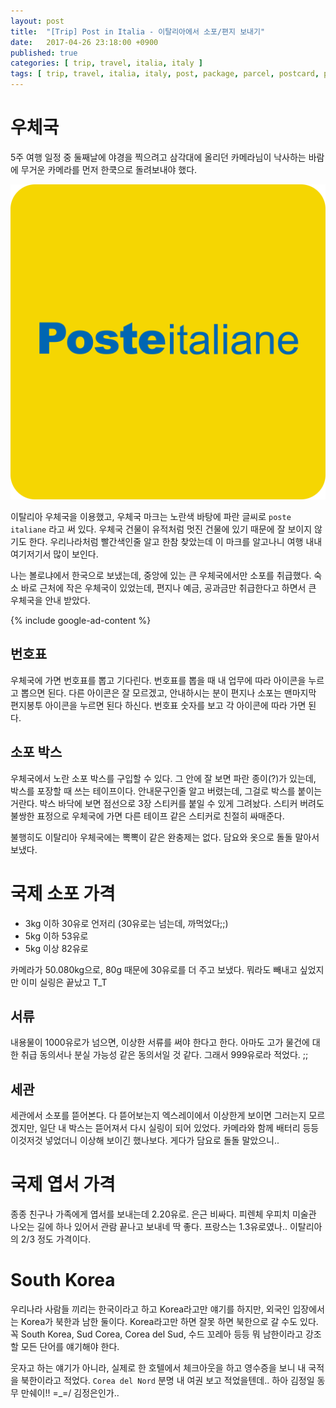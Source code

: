 ```yaml
---
layout: post
title:  "[Trip] Post in Italia - 이탈리아에서 소포/편지 보내기"
date:   2017-04-26 23:18:00 +0900
published: true
categories: [ trip, travel, italia, italy ]
tags: [ trip, travel, italia, italy, post, package, parcel, postcard, poste italiane ]
---
```


# 우체국

5주 여행 일정 중 둘째날에 야경을 찍으려고 삼각대에 올리던 카메라님이 낙사하는 바람에 무거운 카메라를 먼저 한쿡으로 돌려보내야 했다.

![Poste italiane](/assets/logo/poste-italiane.svg)

이탈리아 우체국을 이용했고, 우체국 마크는 노란색 바탕에 파란 글씨로 `poste italiane` 라고 써 있다. 우체국 건물이 유적처럼 멋진 건물에 있기 때문에 잘 보이지 않기도 한다. 우리나라처럼 빨간색인줄 알고 한참 찾았는데 이 마크를 알고나니 여행 내내 여기저기서 많이 보인다.

나는 볼로냐에서 한국으로 보냈는데, 중앙에 있는 큰 우체국에서만 소포를 취급했다. 숙소 바로 근처에 작은 우체국이 있었는데, 편지나 예금, 공과금만 취급한다고 하면서 큰 우체국을 안내 받았다.

{% include google-ad-content %}

## 번호표

우체국에 가면 번호표를 뽑고 기다린다. 번호표를 뽑을 때 내 업무에 따라 아이콘을 누르고 뽑으면 된다. 다른 아이콘은 잘 모르겠고, 안내하시는 분이 편지나 소포는 맨마지막 편지봉투 아이콘을 누르면 된다 하신다. 번호표 숫자를 보고 각 아이콘에 따라 가면 된다.

## 소포 박스

우체국에서 노란 소포 박스를 구입할 수 있다. 그 안에 잘 보면 파란 종이(?)가 있는데, 박스를 포장할 때 쓰는 테이프이다. 안내문구인줄 알고 버렸는데, 그걸로 박스를 붙이는거란다. 박스 바닥에 보면 점선으로 3장 스티커를 붙일 수 있게 그려놨다. 스티커 버려도 불쌍한 표정으로 우체국에 가면 다른 테이프 같은 스티커로 친절히 싸매준다.

불행히도 이탈리아 우체국에는 뽁뽁이 같은 완충제는 없다. 담요와 옷으로 돌돌 말아서 보냈다.

# 국제 소포 가격

- 3kg 이하 30유로 언저리 (30유로는 넘는데, 까먹었다;;)
- 5kg 이하 53유로
- 5kg 이상 82유로

카메라가 50.080kg으로, 80g 때문에 30유로를 더 주고 보냈다. 뭐라도 빼내고 싶었지만 이미 실링은 끝났고 T_T

## 서류

내용물이 1000유로가 넘으면, 이상한 서류를 써야 한다고 한다. 아마도 고가 물건에 대한 취급 동의서나 분실 가능성 같은 동의서일 것 같다. 그래서 999유로라 적었다. ;;

## 세관

세관에서 소포를 뜯어본다. 다 뜯어보는지 엑스레이에서 이상한게 보이면 그러는지 모르겠지만, 일단 내 박스는 뜯어져서 다시 실링이 되어 있었다. 카메라와 함께 배터리 등등 이것저것 넣었더니 이상해 보이긴 했나보다. 게다가 담요로 돌돌 말았으니..

# 국제 엽서 가격

종종 친구나 가족에게 엽서를 보내는데 2.20유로. 은근 비싸다.
피렌체 우피치 미술관 나오는 길에 하나 있어서 관람 끝나고 보내네 딱 좋다.
프랑스는 1.3유로였나.. 이탈리아의 2/3 정도 가격이다.

# South Korea

우리나라 사람들 끼리는 한국이라고 하고 Korea라고만 얘기를 하지만, 외국인 입장에서는 Korea가 북한과 남한 둘이다. Korea라고만 하면 잘못 하면 북한으로 갈 수도 있다. 꼭 South Korea, Sud Corea, Corea del Sud, 수드 꼬레아 등등 뭐 남한이라고 강조할 모든 단어를 얘기해야 한다.

웃자고 하는 얘기가 아니라, 실제로 한 호텔에서 체크아웃을 하고 영수증을 보니 내 국적을 북한이라고 적었다. `Corea del Nord` 분명 내 여권 보고 적었을텐데.. 하아 김정일 동무 만쉐이!! =_=/ 김정은인가..
